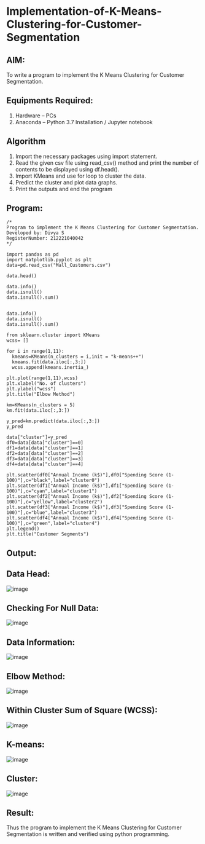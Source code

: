 # Implementation-of-K-Means-Clustering-for-Customer-Segmentation

## AIM:
To write a program to implement the K Means Clustering for Customer Segmentation.

## Equipments Required:
1. Hardware – PCs
2. Anaconda – Python 3.7 Installation / Jupyter notebook

## Algorithm
1. Import the necessary packages using import statement.
2. Read the given csv file using read_csv() method and print the number of contents to be displayed using df.head().
3. Import KMeans and use for loop to cluster the data.
4. Predict the cluster and plot data graphs.
5. Print the outputs and end the program
 

## Program:
```
/*
Program to implement the K Means Clustering for Customer Segmentation.
Developed by: Divya S
RegisterNumber: 212221040042
*/

import pandas as pd
import matplotlib.pyplot as plt
data=pd.read_csv("Mall_Customers.csv")

data.head()

data.info()
data.isnull()
data.isnull().sum()


data.info()
data.isnull()
data.isnull().sum()

from sklearn.cluster import KMeans
wcss= []

for i in range(1,11):
  kmeans=KMeans(n_clusters = i,init = "k-means++")
  kmeans.fit(data.iloc[:,3:])
  wcss.append(kmeans.inertia_)

plt.plot(range(1,11),wcss)
plt.xlabel("No. of clusters")
plt.ylabel("wcss")
plt.title("Elbow Method")

km=KMeans(n_clusters = 5)
km.fit(data.iloc[:,3:])

y_pred=km.predict(data.iloc[:,3:])
y_pred

data["cluster"]=y_pred
df0=data[data["cluster"]==0]
df1=data[data["cluster"]==1]
df2=data[data["cluster"]==2]
df3=data[data["cluster"]==3]
df4=data[data["cluster"]==4]

plt.scatter(df0["Annual Income (k$)"],df0["Spending Score (1-100)"],c="black",label="cluster0")
plt.scatter(df1["Annual Income (k$)"],df1["Spending Score (1-100)"],c="cyan",label="cluster1")
plt.scatter(df2["Annual Income (k$)"],df2["Spending Score (1-100)"],c="yellow",label="cluster2")
plt.scatter(df3["Annual Income (k$)"],df3["Spending Score (1-100)"],c="blue",label="cluster3")
plt.scatter(df4["Annual Income (k$)"],df4["Spending Score (1-100)"],c="green",label="cluster4")
plt.legend()
plt.title("Customer Segments")
```

## Output:
## Data Head:
![image](https://github.com/divz2711/Implementation-of-K-Means-Clustering-for-Customer-Segmentation/assets/121245222/648b3837-2b59-40f4-9e74-1cd7be5909b6)

## Checking For Null Data:
![image](https://github.com/divz2711/Implementation-of-K-Means-Clustering-for-Customer-Segmentation/assets/121245222/4d77593a-f9d8-456a-9477-8ac7a667ff77)

## Data Information:
![image](https://github.com/divz2711/Implementation-of-K-Means-Clustering-for-Customer-Segmentation/assets/121245222/5b6e5a09-9a67-4c19-9aa3-736db402cb9a)

## Elbow Method:
![image](https://github.com/divz2711/Implementation-of-K-Means-Clustering-for-Customer-Segmentation/assets/121245222/65416470-b77c-4138-8543-1e454b9295e1)

## Within Cluster Sum of Square (WCSS):
![image](https://github.com/divz2711/Implementation-of-K-Means-Clustering-for-Customer-Segmentation/assets/121245222/8b7bebd1-9c52-4df2-8081-58aab8c10a32)

## K-means:
![image](https://github.com/divz2711/Implementation-of-K-Means-Clustering-for-Customer-Segmentation/assets/121245222/8ecd01fd-27b9-4d33-b93b-4522884a3236)

## Cluster:
![image](https://github.com/divz2711/Implementation-of-K-Means-Clustering-for-Customer-Segmentation/assets/121245222/c5b21a65-5ccd-4346-bf19-d994ae6aad90)


## Result:
Thus the program to implement the K Means Clustering for Customer Segmentation is written and verified using python programming.
